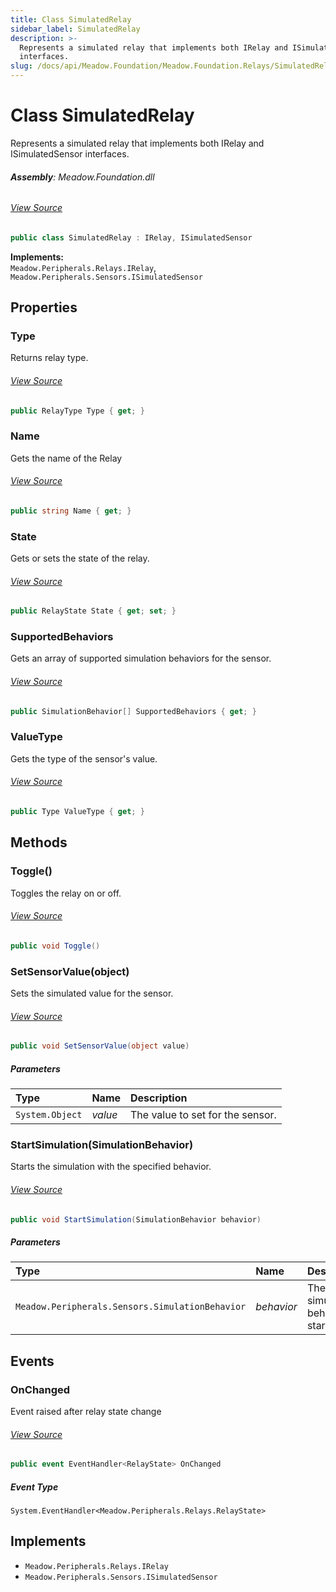 ```yaml
---
title: Class SimulatedRelay
sidebar_label: SimulatedRelay
description: >-
  Represents a simulated relay that implements both IRelay and ISimulatedSensor
  interfaces.
slug: /docs/api/Meadow.Foundation/Meadow.Foundation.Relays/SimulatedRelay
---
```

# Class SimulatedRelay
Represents a simulated relay that implements both IRelay and ISimulatedSensor interfaces.

###### **Assembly**: Meadow.Foundation.dll
###### [View Source](https://github.com/WildernessLabs/Meadow.Foundation.git/blob/develop/Source/Meadow.Foundation.Core/Simulation/Sensors/SimulatedRelay.cs#L11)
```csharp title="Declaration"
public class SimulatedRelay : IRelay, ISimulatedSensor
```
**Implements:**  
`Meadow.Peripherals.Relays.IRelay`, `Meadow.Peripherals.Sensors.ISimulatedSensor`

## Properties
### Type
Returns relay type.
###### [View Source](https://github.com/WildernessLabs/Meadow.Foundation.git/blob/develop/Source/Meadow.Foundation.Core/Simulation/Sensors/SimulatedRelay.cs#L20)
```csharp title="Declaration"
public RelayType Type { get; }
```
### Name
Gets the name of the Relay
###### [View Source](https://github.com/WildernessLabs/Meadow.Foundation.git/blob/develop/Source/Meadow.Foundation.Core/Simulation/Sensors/SimulatedRelay.cs#L25)
```csharp title="Declaration"
public string Name { get; }
```
### State
Gets or sets the state of the relay.
###### [View Source](https://github.com/WildernessLabs/Meadow.Foundation.git/blob/develop/Source/Meadow.Foundation.Core/Simulation/Sensors/SimulatedRelay.cs#L37)
```csharp title="Declaration"
public RelayState State { get; set; }
```
### SupportedBehaviors
Gets an array of supported simulation behaviors for the sensor.
###### [View Source](https://github.com/WildernessLabs/Meadow.Foundation.git/blob/develop/Source/Meadow.Foundation.Core/Simulation/Sensors/SimulatedRelay.cs#L49)
```csharp title="Declaration"
public SimulationBehavior[] SupportedBehaviors { get; }
```
### ValueType
Gets the type of the sensor's value.
###### [View Source](https://github.com/WildernessLabs/Meadow.Foundation.git/blob/develop/Source/Meadow.Foundation.Core/Simulation/Sensors/SimulatedRelay.cs#L51)
```csharp title="Declaration"
public Type ValueType { get; }
```
## Methods
### Toggle()
Toggles the relay on or off.
###### [View Source](https://github.com/WildernessLabs/Meadow.Foundation.git/blob/develop/Source/Meadow.Foundation.Core/Simulation/Sensors/SimulatedRelay.cs#L54)
```csharp title="Declaration"
public void Toggle()
```
### SetSensorValue(object)
Sets the simulated value for the sensor.
###### [View Source](https://github.com/WildernessLabs/Meadow.Foundation.git/blob/develop/Source/Meadow.Foundation.Core/Simulation/Sensors/SimulatedRelay.cs#L64)
```csharp title="Declaration"
public void SetSensorValue(object value)
```

##### Parameters

| Type | Name | Description |
|:--- |:--- |:--- |
| `System.Object` | *value* | The value to set for the sensor. |

### StartSimulation(SimulationBehavior)
Starts the simulation with the specified behavior.
###### [View Source](https://github.com/WildernessLabs/Meadow.Foundation.git/blob/develop/Source/Meadow.Foundation.Core/Simulation/Sensors/SimulatedRelay.cs#L85)
```csharp title="Declaration"
public void StartSimulation(SimulationBehavior behavior)
```

##### Parameters

| Type | Name | Description |
|:--- |:--- |:--- |
| `Meadow.Peripherals.Sensors.SimulationBehavior` | *behavior* | The simulation behavior to start. |

## Events
### OnChanged
Event raised after relay state change
###### [View Source](https://github.com/WildernessLabs/Meadow.Foundation.git/blob/develop/Source/Meadow.Foundation.Core/Simulation/Sensors/SimulatedRelay.cs#L17)
```csharp title="Declaration"
public event EventHandler<RelayState> OnChanged
```
##### Event Type
`System.EventHandler<Meadow.Peripherals.Relays.RelayState>`

## Implements

* `Meadow.Peripherals.Relays.IRelay`
* `Meadow.Peripherals.Sensors.ISimulatedSensor`
